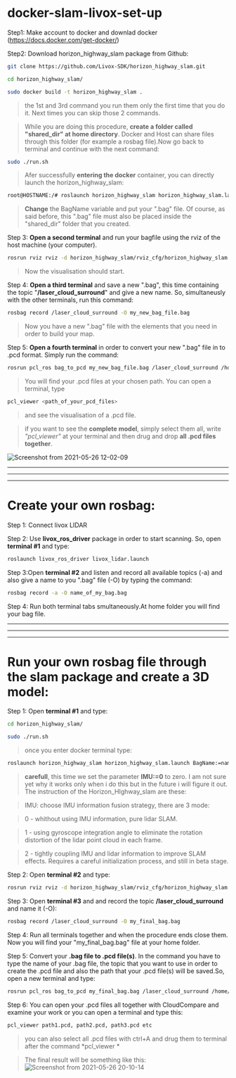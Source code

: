 # docker-slam-livox-set-up

Step1: Make account to docker and downlad docker (https://docs.docker.com/get-docker/)

Step2: Download horizon_highway_slam package from Github:

```sh
git clone https://github.com/Livox-SDK/horizon_highway_slam.git
```

```sh
cd horizon_highway_slam/
```

```sh
sudo docker build -t horizon_highway_slam .
```

> the 1st and 3rd command you run them only the first time that you do it. Next times you can skip those 2 commands.

> While you are doing this procedure, **create a folder called "shared_dir" at home directory**. Docker and Host can share files through this folder (for example a rosbag file).Now go back to terminal and continue with the next command:


```sh
sudo ./run.sh
```

>Afer successfully **entering the docker** container, you can directly launch the horizon_highway_slam:

```sh
root@HOSTNAME:/# roslaunch horizon_highway_slam horizon_highway_slam.launch BagName:=YouTube_highway_demo.bag IMU:=2
```
> **Change** the BagName variable and put your ".bag" file. Of course, as said before, this ".bag" file must also be placed inside the "shared_dir" folder that you created.

Step 3: **Open a second terminal** and run your bagfile using the rviz of the host machine (your computer). 

```sh
rosrun rviz rviz -d horizon_highway_slam/rviz_cfg/horizon_highway_slam.rviz
```


> Now the visualisation should start.


Step 4: **Open a third terminal** and save a new ".bag", this time containing the topic "**/laser_cloud_surround**" and give a new name. So, simultaneusly with the other terminals, run this command:

```sh
rosbag record /laser_cloud_surround -O my_new_bag_file.bag
```
> Now you have a new ".bag" file with the elements that you need in order to build your map.


Step 5: **Open a fourth terminal** in order to convert your new ".bag" file in to .pcd format. Simply run the command:

```sh
rosrun pcl_ros bag_to_pcd my_new_bag_file.bag /laser_cloud_surround /home/konstantinos/Desktop/
```
>You will find your .pcd files at your chosen path. You can open a terminal, type 
```sh
pcl_viewer <path_of_your_pcd_files>
```
> and see the visualisation of a .pcd file.

> if you want to see the **complete model**, simply select them all, write *"pcl_viewer"* at your terminal and then drug and drop **all .pcd files together**.

![Screenshot from 2021-05-26 12-02-09](https://user-images.githubusercontent.com/70270581/119633405-62be5500-be1a-11eb-8ac2-bc086b8e312c.png)

--------------------------------------------------------
--------------------------------------------------------
--------------------------------------------------------
# Create your own rosbag:

Step 1: Connect livox LIDAR

Step 2: Use **livox_ros_driver** package in order to start scanning. So, open **terminal #1** and type:

```sh 
roslaunch livox_ros_driver livox_lidar.launch
```
Step 3:Open **terminal #2** and listen and record all available topics (-a) and also give a name to you ".bag" file (-O) by typing the command:

```sh
rosbag record -a -O name_of_my_bag.bag
```

Step 4: Run both terminal tabs smultaneously.At home folder you will find your bag file.

---------------------------------------------------------
---------------------------------------------------------
---------------------------------------------------------
# Run your own rosbag file through the slam package and create a 3D model:

Step 1: Open **terminal #1** and type:

```sh
cd horizon_highway_slam/
```
```sh
sudo ./run.sh
```
> once you enter docker terminal type:
```sh
roslaunch horizon_highway_slam horizon_highway_slam.launch BagName:=name_of_my_bag.bag IMU:=0
```
> **carefull**, this time we set the parameter **IMU:=0** to zero. I am not sure yet why it works only when i do this but in the future i will figure it out. The instruction of the Horizon_HIghway_slam are these:

> IMU: choose IMU information fusion strategy, there are 3 mode:

> 0 - whithout using IMU information, pure lidar SLAM.

> 1 - using gyroscope integration angle to eliminate the rotation distortion of the lidar point cloud in each frame.

> 2 - tightly coupling IMU and lidar information to improve SLAM effects. Requires a careful initialization process, and still in beta stage.

Step 2: Open **terminal #2** and type:

```sh
rosrun rviz rviz -d horizon_highway_slam/rviz_cfg/horizon_highway_slam.rviz
```
Step 3: Open **terminal #3** and and record the topic **/laser_cloud_surround** and name it (-O):

```sh
rosbag record /laser_cloud_surround -O my_final_bag.bag
```

Step 4: Run all terminals together and when the procedure ends close them. Now you will find your "my_final_bag.bag" file at your home folder.

Step 5: Convert your **.bag file to .pcd file(s)**. In the command you have to type the name of your .bag file, the topic that you want to use in order to create the .pcd file and also the path that your .pcd file(s) will be saved.So, open a new terminal and type:

```sh
rosrun pcl_ros bag_to_pcd my_final_bag.bag /laser_cloud_surround /home/konstantinos/Desktop
```
Step 6: You can open your .pcd files all together with CloudCompare and examine your work or you can open a terminal and type this:

```sh
pcl_viewer path1.pcd, path2.pcd, path3.pcd etc
```
> you can also select all .pcd files with ctrl+A and drug them to terminal after the command *pcl_viewer *

>The final result will be something like this:
>![Screenshot from 2021-05-26 20-10-14](https://user-images.githubusercontent.com/70270581/119703203-fc0f5a80-be5e-11eb-9019-cc47a9f0a184.png)

